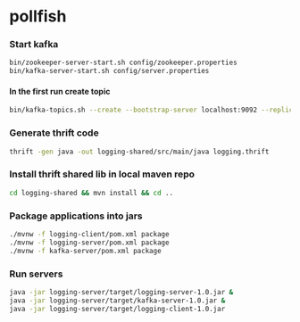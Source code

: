 # pollfish

### Start kafka
```bash
bin/zookeeper-server-start.sh config/zookeeper.properties
bin/kafka-server-start.sh config/server.properties
```
#### In the first run create topic
```bash
bin/kafka-topics.sh --create --bootstrap-server localhost:9092 --replication-factor 1 --partitions 1 --topic logging
```

### Generate thrift code
```bash
thrift -gen java -out logging-shared/src/main/java logging.thrift
```
### Install thrift shared lib in local maven repo
```bash
cd logging-shared && mvn install && cd ..
```

### Package applications into jars
```bash
./mvnw -f logging-client/pom.xml package
./mvnw -f logging-server/pom.xml package
./mvnw -f kafka-server/pom.xml package
```

### Run servers
```bash
java -jar logging-server/target/logging-server-1.0.jar &
java -jar logging-server/target/kafka-server-1.0.jar &
java -jar logging-server/target/logging-client-1.0.jar
```